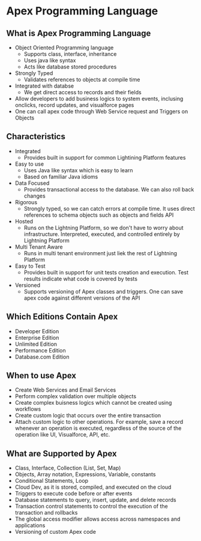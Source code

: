 # Apex Programming Language

## What is Apex Programming Language

- Object Oriented Programming language
  - Supports class, interface, inheritance
  - Uses java like syntax
  - Acts like database stored procedures
- Strongly Typed
  - Validates references to objects at compile time
- Integrated with databse
  - We get direct access to records and their fields
- Allow developers to add business logics to system events, inclusing onclicks, record updates, and visualforce pages
- One can call apex code through Web Service request and Triggers on Objects

## Characteristics

- Integrated
  - Provides built in support for common Lightining Platform features
- Easy to use
  - Uses Java like syntax which is easy to learn
  - Based on familiar Java idioms
- Data Focused
  - Provides transactional access to the database. We can also roll back changes
- Rigorous
  - Strongly typed, so we can catch errors at compile time. It uses direct references to schema objects such as objects and fields API
- Hosted
  - Runs on the Lightning Platform, so we don't have to worry about infrastructure. Interpreted, executed, and controlled entirely by Lightning Platform
- Multi Tenant Aware
  - Runs in multi tenant environment just liek the rest of Lightning Platform
- Easy to Test
  - Provides built in support for unit tests creation and execution. Test results indicate what code is covered by tests
- Versioned
  - Supports versioning of Apex classes and triggers. One can save apex code against different versions of the API

## Which Editions Contain Apex

- Developer Edition
- Enterprise Edition
- Unlimited Edition
- Performance Edition
- Database.com Edition

## When to use Apex

- Create Web Services and Email Services
- Perform complex validation over multiple objects
- Create complex buisness logics which cannot be created using workflows
- Create custom logic that occurs over the entire transaction
- Attach custom logic to other operations. For example, save a record whenever an operation is executed, regardless of the source of the operation like UI, Visualforce, API, etc.

## What are Supported by Apex

- Class, Interface, Collection (List, Set, Map)
- Objects, Array notation, Expressions, Variable, constants
- Conditional Statements, Loop
- Cloud Dev, as it is stored, compiled, and executed on the cloud
- Triggers to execute code before or after events
- Database statements to query, insert, update, and delete records
- Transaction control statements to control the execution of the transaction and rollbacks
- The global access modifier allows access across namespaces and applications
- Versioning of custom Apex code
